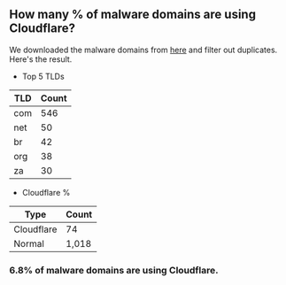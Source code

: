 ## How many % of malware domains are using Cloudflare?


We downloaded the malware domains from [here](https://urlhaus.abuse.ch) and filter out duplicates.
Here's the result.


[//]: # (start replacement)


- Top 5 TLDs

| TLD | Count |
| --- | --- |
| com | 546 |
| net | 50 |
| br | 42 |
| org | 38 |
| za | 30 |


- Cloudflare %

| Type | Count |
| --- | --- |
| Cloudflare | 74 |
| Normal | 1,018 |


### 6.8% of malware domains are using Cloudflare.